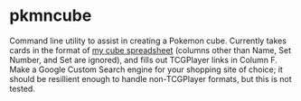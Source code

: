 # pkmncube
Command line utility to assist in creating a Pokemon cube. Currently takes cards in the format of [my cube spreadsheet](https://docs.google.com/spreadsheets/d/1TirrxnWlUey4cAPtrEnNwJyIwYR66ZpUo2bn5IBv4j0/edit?usp=sharing) (columns other than Name, Set Number, and Set are ignored), and fills out TCGPlayer links in Column F. Make a Google Custom Search engine for your shopping site of choice; it should be resillient enough to handle non-TCGPlayer formats, but this is not tested.
